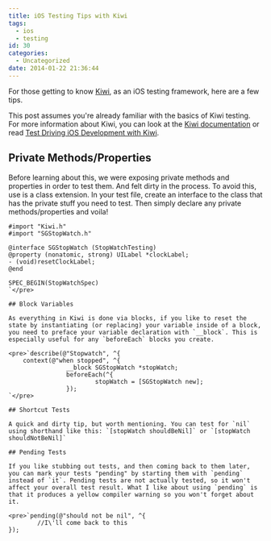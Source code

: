 ```yaml
---
title: iOS Testing Tips with Kiwi
tags:
  - ios
  - testing
id: 30
categories:
  - Uncategorized
date: 2014-01-22 21:36:44
---
```


For those getting to know [Kiwi](https://github.com/allending/Kiwi), as an iOS testing framework, here are a few tips.

<!--more-->

This post assumes you're already familiar with the basics of Kiwi testing. For more information about Kiwi, you can look at the [Kiwi documentation](https://github.com/allending/Kiwi/wiki) or read [Test Driving iOS Development with Kiwi](http://editorscut.com/Books/001kiwi/001kiwi-details.html).

## Private Methods/Properties

Before learning about this, we were exposing private methods and properties in order to test them. And felt dirty in the process. To avoid this, use is a class extension. In your test file, create an interface to the class that has the private stuff you need to test. Then simply declare any private methods/properties and voila!

    #import "Kiwi.h"
    #import "SGStopWatch.h"

    @interface SGStopWatch (StopWatchTesting)
    @property (nonatomic, strong) UILabel *clockLabel;
    - (void)resetClockLabel;
    @end

    SPEC_BEGIN(StopWatchSpec)
    `</pre>

    ## Block Variables

    As everything in Kiwi is done via blocks, if you like to reset the state by instantiating (or replacing) your variable inside of a block, you need to preface your variable declaration with `__block`. This is especially useful for any `beforeEach` blocks you create.

    <pre>`describe(@"Stopwatch", ^{
        context(@"when stopped", ^{
                    __block SGStopWatch *stopWatch;
                    beforeEach(^{
                            stopWatch = [SGStopWatch new];
                    });
    `</pre>

    ## Shortcut Tests

    A quick and dirty tip, but worth mentioning. You can test for `nil` using shorthand like this: `[stopWatch shouldBeNil]` or `[stopWatch shouldNotBeNil]`

    ## Pending Tests

    If you like stubbing out tests, and then coming back to them later, you can mark your tests "pending" by starting them with `pending` instead of `it`. Pending tests are not actually tested, so it won't affect your overall test result. What I like about using `pending` is that it produces a yellow compiler warning so you won't forget about it.

    <pre>`pending(@"should not be nil", ^{
            //I\'ll come back to this
    });
    